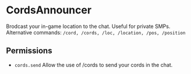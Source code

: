 # CordsAnnouncer
Brodcast your in-game location to the chat. Useful for private SMPs.
Alternative commands: `/cord, /cords, /loc, /location, /pos, /position`
## Permissions
  - `cords.send`
    Allow the use of /cords to send your cords in the chat.

